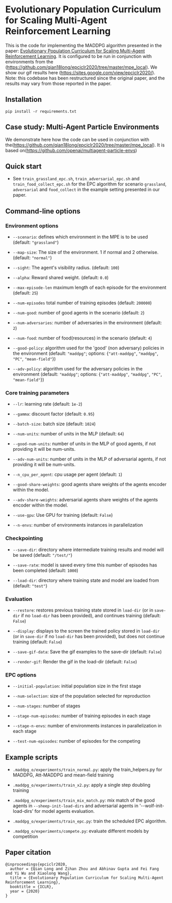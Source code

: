 
# Evolutionary Population Curriculum for Scaling Multi-Agent Reinforcement Learning

This is the code for implementing the MADDPG algorithm presented in the paper:
[Evolutionary Population Curriculum for Scaling Multi-Agent Reinforcement Learning](https://openreview.net/forum?id=SJxbHkrKDH).
It is configured to be run in conjunction with environments from the (https://github.com/qian18long/epciclr2020/tree/master/mpe_local).
We show our gif results here (https://sites.google.com/view/epciclr2020/).
Note: this codebase has been restructured since the original paper, and the results may
vary from those reported in the paper.

## Installation

<!-- - To install, `cd` into the root directory and type `pip install -e .` -->

<!-- - Install dependencies: Python (3.5.4), OpenAI gym (0.10.5), tensorflow (1.8.0), numpy (1.14.5) -->

<!-- - Use `requirements.txt` to install dependencies. -->

```
pip install -r requirements.txt
```

## Case study: Multi-Agent Particle Environments

We demonstrate here how the code can be used in conjunction with the(https://github.com/qian18long/epciclr2020/tree/master/mpe_local). It is based on(https://github.com/openai/multiagent-particle-envs)


## Quick start

- See `train_grassland_epc.sh`, `train_adversarial_epc.sh` and `train_food_collect_epc.sh` for the EPC algorithm for scenario `grassland`, `adversarial` and `food_collect` in the example setting presented in our paper.


## Command-line options

### Environment options

- `--scenario`: defines which environment in the MPE is to be used (default: `"grassland"`)

- `--map-size`: The size of the environment. 1 if normal and 2 otherwise. (default: `"normal"`)

- `--sight`: The agent's visibility radius. (default: `100`)

- `--alpha`: Reward shared weight. (default: `0.0`)

- `--max-episode-len` maximum length of each episode for the environment (default: `25`)

- `--num-episodes` total number of training episodes (default: `200000`)

- `--num-good`: number of good agents in the scenario (default: `2`)

- `--num-adversaries`: number of adversaries in the environment (default: `2`)

- `--num-food`: number of food(resources) in the scenario (default: `4`)

- `--good-policy`: algorithm used for the 'good' (non adversary) policies in the environment
(default: `"maddpg"`; options: {`"att-maddpg"`, `"maddpg"`, `"PC"`, `"mean-field"`})

- `--adv-policy`: algorithm used for the adversary policies in the environment
(default: `"maddpg"`; options: {`"att-maddpg"`, `"maddpg"`, `"PC"`, `"mean-field"`})

### Core training parameters

- `--lr`: learning rate (default: `1e-2`)

- `--gamma`: discount factor (default: `0.95`)

- `--batch-size`: batch size (default: `1024`)

- `--num-units`: number of units in the MLP (default: `64`)

- `--good-num-units`: number of units in the MLP of good agents, if not providing it will be num-units.

- `--adv-num-units`: number of units in the MLP of adversarial agents, if not providing it will be num-units.

- `--n_cpu_per_agent`: cpu usage per agent (default: `1`)

- `--good-share-weights`: good agents share weights of the agents encoder within the model.

- `--adv-share-weights`: adversarial agents share weights of the agents encoder within the model.

- `--use-gpu`: Use GPU for training (default: `False`)

- `--n-envs`: number of environments instances in parallelization

### Checkpointing

- `--save-dir`: directory where intermediate training results and model will be saved (default: `"/test/"`)

- `--save-rate`: model is saved every time this number of episodes has been completed (default: `1000`)

- `--load-dir`: directory where training state and model are loaded from (default: `"test"`)

### Evaluation

- `--restore`: restores previous training state stored in `load-dir` (or in `save-dir` if no `load-dir`
has been provided), and continues training (default: `False`)

- `--display`: displays to the screen the trained policy stored in `load-dir` (or in `save-dir` if no `load-dir`
has been provided), but does not continue training (default: `False`)

- `--save-gif-data`: Save the gif examples to the save-dir (default: `False`)

- `--render-gif`: Render the gif in the load-dir (default: `False`)

### EPC options

- `--initial-population`: initial population size in the first stage

- `--num-selection`: size of the population selected for reproduction

- `--num-stages`: number of stages

- `--stage-num-episodes`: number of training episodes in each stage

- `--stage-n-envs`: number of environments instances in parallelization in each stage

- `--test-num-episodes`: number of episodes for the competing

## Example scripts

- `.maddpg_o/experiments/train_normal.py`: apply the train_helpers.py for MADDPG, Att-MADDPG and mean-field training

<!-- - `.maddpg_o/experiments/train_normal.py`: apply the population curriculum in train_helpers.py to add an agent in model of load_dir. -->

- `.maddpg_o/experiments/train_x2.py`: apply a single step doubling training

- `.maddpg_o/experiments/train_mix_match.py`: mix match of the good agents in `--sheep-init-load-dirs` and adversarial agents in '--wolf-init-load-dirs' for model agents evaluation.

- `.maddpg_o/experiments/train_epc.py`: train the scheduled EPC algorithm.

- `.maddpg_o/experiments/compete.py`: evaluate different models by competition

<!-- - `./maddpg_o/maddpg_local/micro/maddpg.py`: core code for the MADDPG based algorithm -->

<!-- - `./maddpg_o.experiments.train_helper.union_replay_buffer`: replay buffer code

- `./maddpg_o/maddpg_local/common/distributions.py`: useful distributions used in `maddpg.py`

- `./maddpg_o/maddpg_local/common/tf_util.py`: useful tensorflow functions used in `maddpg.py` -->




## Paper citation

```
@inproceedings{epciclr2020,
  author = {Qian Long and Zihan Zhou and Abhinav Gupta and Fei Fang and Yi Wu and Xiaolong Wang},
  title = {Evolutionary Population Curriculum for Scaling Multi-Agent Reinforcement Learning},
  booktitle = {ICLR},
  year = {2020}
}
```
